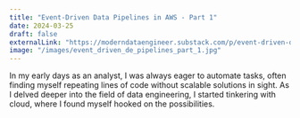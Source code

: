 ```yaml
---
title: "Event-Driven Data Pipelines in AWS - Part 1"
date: 2024-03-25
draft: false
externalLink: "https://moderndataengineer.substack.com/p/event-driven-data-pipelines-in-aws"
image: "/images/event_driven_de_pipelines_part_1.jpg"
---
```

In my early days as an analyst, I was always eager to automate tasks, often finding myself repeating lines of code without scalable solutions in sight. As I delved deeper into the field of data engineering, I started tinkering with cloud, where I found myself hooked on the possibilities.
